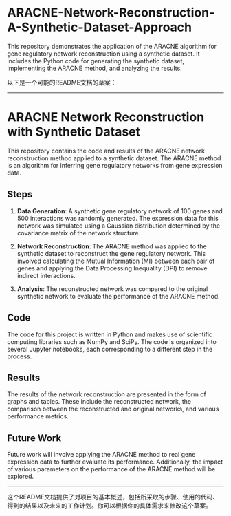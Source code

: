 # ARACNE-Network-Reconstruction-A-Synthetic-Dataset-Approach
This repository demonstrates the application of the ARACNE algorithm for gene regulatory network reconstruction using a synthetic dataset. It includes the Python code for generating the synthetic dataset, implementing the ARACNE method, and analyzing the results. 

以下是一个可能的README文档的草案：

---

# ARACNE Network Reconstruction with Synthetic Dataset

This repository contains the code and results of the ARACNE network reconstruction method applied to a synthetic dataset. The ARACNE method is an algorithm for inferring gene regulatory networks from gene expression data.

## Steps

1. **Data Generation**: A synthetic gene regulatory network of 100 genes and 500 interactions was randomly generated. The expression data for this network was simulated using a Gaussian distribution determined by the covariance matrix of the network structure.

2. **Network Reconstruction**: The ARACNE method was applied to the synthetic dataset to reconstruct the gene regulatory network. This involved calculating the Mutual Information (MI) between each pair of genes and applying the Data Processing Inequality (DPI) to remove indirect interactions.

3. **Analysis**: The reconstructed network was compared to the original synthetic network to evaluate the performance of the ARACNE method.

## Code

The code for this project is written in Python and makes use of scientific computing libraries such as NumPy and SciPy. The code is organized into several Jupyter notebooks, each corresponding to a different step in the process.

## Results

The results of the network reconstruction are presented in the form of graphs and tables. These include the reconstructed network, the comparison between the reconstructed and original networks, and various performance metrics.

## Future Work

Future work will involve applying the ARACNE method to real gene expression data to further evaluate its performance. Additionally, the impact of various parameters on the performance of the ARACNE method will be explored.

---

这个README文档提供了对项目的基本概述，包括所采取的步骤、使用的代码、得到的结果以及未来的工作计划。你可以根据你的具体需求来修改这个草案。
